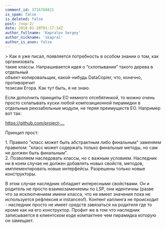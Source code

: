 ```yaml
---
comment_id: 3716766821
is_spam: false
is_deleted: false
post: /oop-2/
date: 2018-01-20T01:17:14Z
author_fullname: 'Kapralov Sergey'
author_nickname: 'skapral'
author_is_anon: false
---
```


<p>&gt; Как я уже писал, появляется потребность в особом знании о том, как организовать<br>такие классы. Напрашивается идея о “схлопывании” такого дерева в отдельный<br>объект-копировальщик, какой-нибудь DataCopier, что, конечно, противоречит<br>тезисам Егора. Как тут быть, я не знаю.</p><p>Если дополнить принципы ЕО немного отсебятинкой, то можно очень просто схлапывать куски любой композиционной пирамидки в отдельные реюзабельные модули, не теряя преимуществ ЕО. Например вот так:</p><p><a href="https://github.com/project-avral/oo-atom/blob/master/atom-basis/src/main/java/oo/atom/codegen/bytebuddy/bt/BtApplyAtomPatch.java" rel="nofollow noopener" title="https://github.com/project-avral/oo-atom/blob/master/atom-basis/src/main/java/oo/atom/codegen/bytebuddy/bt/BtApplyAtomPatch.java">https://github.com/project-...</a></p><p>Принцип прост:</p><p>1. Правило "класс может быть абстрактным либо финальным" заменяем правилом: "класс может содержать только финальные методы, но сам не должен быть финальным".<br>2. Позволяем наследовать классы, но с важным условием. Наследник ни в коем случае не должен добавлять новых свойств, методов, имплементировать новые интерфейсы. Разрешены только новые конструкторы.</p><p>В этом случае наследник обладает интересными свойствами. Он и родитель не просто взаимозаменяемы по LSP, они идентичны (разве что за исклюлчением имени класса, что не имеет значения пока не используется рефлексия и instanceof). Контент каплинга не происходит - наследник просто не имеет средств завязаться на родителя где то кроме как на его конструктор. Профит же в том что наследник записывается в клиентском коде компактнее чем пирамидка которую он замещает.</p>
